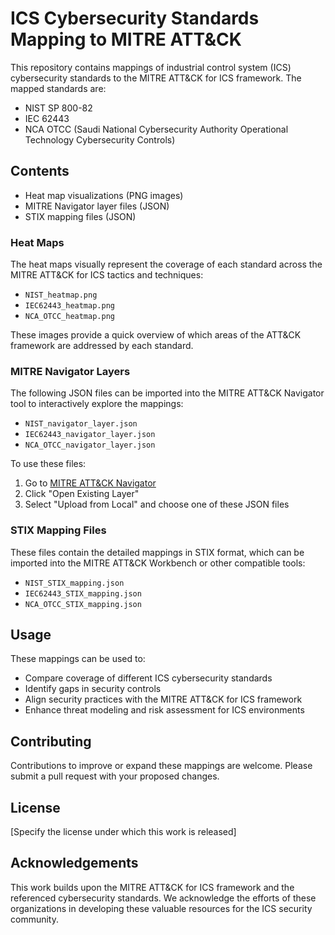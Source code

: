 # ICS Cybersecurity Standards Mapping to MITRE ATT&CK

This repository contains mappings of industrial control system (ICS) cybersecurity standards to the MITRE ATT&CK for ICS framework. The mapped standards are:

- NIST SP 800-82
- IEC 62443
- NCA OTCC (Saudi National Cybersecurity Authority Operational Technology Cybersecurity Controls)

## Contents

- Heat map visualizations (PNG images)
- MITRE Navigator layer files (JSON)
- STIX mapping files (JSON)

### Heat Maps

The heat maps visually represent the coverage of each standard across the MITRE ATT&CK for ICS tactics and techniques:

- `NIST_heatmap.png`
- `IEC62443_heatmap.png`
- `NCA_OTCC_heatmap.png`

These images provide a quick overview of which areas of the ATT&CK framework are addressed by each standard.

### MITRE Navigator Layers

The following JSON files can be imported into the MITRE ATT&CK Navigator tool to interactively explore the mappings:

- `NIST_navigator_layer.json`
- `IEC62443_navigator_layer.json`
- `NCA_OTCC_navigator_layer.json`

To use these files:
1. Go to [MITRE ATT&CK Navigator](https://mitre-attack.github.io/attack-navigator/)
2. Click "Open Existing Layer"
3. Select "Upload from Local" and choose one of these JSON files

### STIX Mapping Files

These files contain the detailed mappings in STIX format, which can be imported into the MITRE ATT&CK Workbench or other compatible tools:

- `NIST_STIX_mapping.json`
- `IEC62443_STIX_mapping.json`
- `NCA_OTCC_STIX_mapping.json`

## Usage

These mappings can be used to:

- Compare coverage of different ICS cybersecurity standards
- Identify gaps in security controls
- Align security practices with the MITRE ATT&CK for ICS framework
- Enhance threat modeling and risk assessment for ICS environments

## Contributing

Contributions to improve or expand these mappings are welcome. Please submit a pull request with your proposed changes.

## License

[Specify the license under which this work is released]

## Acknowledgements

This work builds upon the MITRE ATT&CK for ICS framework and the referenced cybersecurity standards. We acknowledge the efforts of these organizations in developing these valuable resources for the ICS security community.
